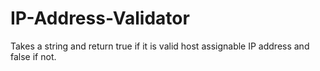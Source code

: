 # IP-Address-Validator
Takes a string and return true if it is valid host assignable IP address and false if not.
